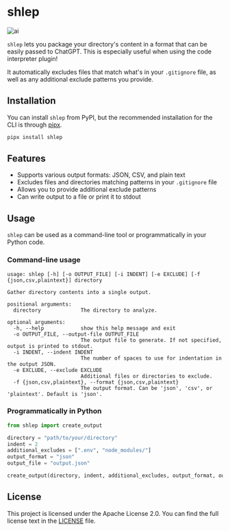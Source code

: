 # shlep

![ai](static/ai.png)

`shlep` lets you package your directory's content in a format that can be easily passed to ChatGPT. This is especially
useful when using the code interpreter plugin!

It automatically excludes files that match what's in your `.gitignore` file, as well as any additional exclude patterns you provide.

## Installation
You can install `shlep` from PyPI, but the recommended installation for the CLI is through [pipx][pipx].

```bash
pipx install shlep
```

## Features

- Supports various output formats: JSON, CSV, and plain text
- Excludes files and directories matching patterns in your `.gitignore` file
- Allows you to provide additional exclude patterns
- Can write output to a file or print it to stdout

## Usage

`shlep` can be used as a command-line tool or programmatically in your Python code.

### Command-line usage

```
usage: shlep [-h] [-o OUTPUT_FILE] [-i INDENT] [-e EXCLUDE] [-f {json,csv,plaintext}] directory

Gather directory contents into a single output.

positional arguments:
  directory             The directory to analyze.

optional arguments:
  -h, --help            show this help message and exit
  -o OUTPUT_FILE, --output-file OUTPUT_FILE
                        The output file to generate. If not specified, output is printed to stdout.
  -i INDENT, --indent INDENT
                        The number of spaces to use for indentation in the output JSON.
  -e EXCLUDE, --exclude EXCLUDE
                        Additional files or directories to exclude.
  -f {json,csv,plaintext}, --format {json,csv,plaintext}
                        The output format. Can be 'json', 'csv', or 'plaintext'. Default is 'json'.
```

### Programmatically in Python

```python
from shlep import create_output

directory = "path/to/your/directory"
indent = 2
additional_excludes = [".env", "node_modules/"]
output_format = "json"
output_file = "output.json"

create_output(directory, indent, additional_excludes, output_format, output_file)
```

## License

This project is licensed under the Apache License 2.0. You can find the full license text in the [LICENSE](LICENSE) file.

[pipx]: https://pypa.github.io/pipx/
